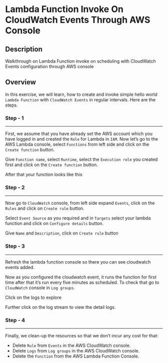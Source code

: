 # Lambda Function Invoke On CloudWatch Events Through AWS Console

## Description
Walkthrough on Lambda Function invoke on scheduling with CloudWatch Events configuration through AWS console
 
## Overview
In this exercise, we will learn, how to create and invoke simple hello world `Lambda Function` with `CloudWatch Events` in regular intervals.
Here are the steps.

### Step - 1
----
First, we assume that you have already set the AWS account which you have logged in and created the `Role` for Lambda in `IAM`. Now let’s go to the AWS Lambda console, select `Functions` from left side and click on the `Create function` button.



Give `Function name`, select `Runtime`, select the `Execution role` you created first and click on the `Create function` button.


After that your function looks like this



### Step - 2
----
Now go to `CloudWatch` console, from left side expand `Events`, click on the `Rules` and click on `Create rule` button.



Select `Event Source` as you required and in `Targets` select your lambda function and click on `Configure details` button.



Give `Name` and `Description`, click on `Create rule` button





### Step - 3
----
Refresh the lambda function console so there you can see cloudwatch events added.



Now as you configured the cloudwatch event, it runs the function for first time after that it’s run every five minutes as scheduled. To check that go to `CloudWatch` console in `Log groups`.



Click on the logs to explore



Further click on the log stream to view the detail logs.



### Step - 4
----
Finally, we clean-up the resources so that we don’t incur any cost for that:
- Delete `Rule` from `Events` in the AWS CloudWatch console.
- Delete `Logs` from `Log groups` in the AWS CloudWatch console.
- Delete the `Function` from the AWS Lambda Function Console.

